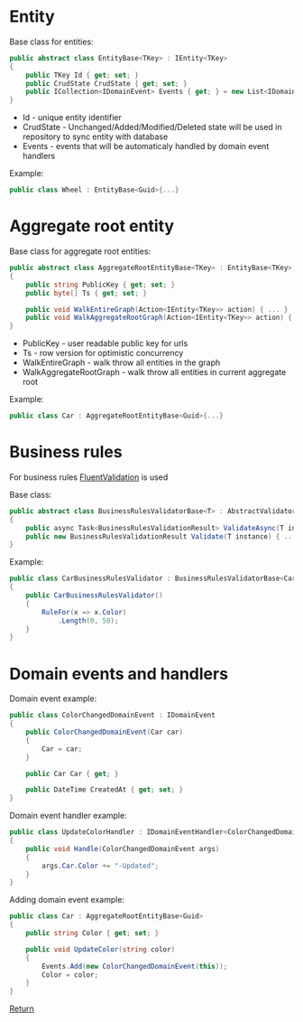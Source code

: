 # Entity

Base class for entities:

```csharp
public abstract class EntityBase<TKey> : IEntity<TKey>
{
    public TKey Id { get; set; }
    public CrudState CrudState { get; set; }
    public ICollection<IDomainEvent> Events { get; } = new List<IDomainEvent>();
}
```
* Id - unique entity identifier
* CrudState - Unchanged/Added/Modified/Deleted state will be used in repository to sync entity with database 
* Events - events that will be automaticaly handled by domain event handlers

Example:
```csharp
public class Wheel : EntityBase<Guid>{...}
```

# Aggregate root entity

Base class for aggregate root entities:

```csharp
public abstract class AggregateRootEntityBase<TKey> : EntityBase<TKey>, IAggregateRootEntity<TKey>
{
    public string PublicKey { get; set; }
    public byte[] Ts { get; set; }

    public void WalkEntireGraph(Action<IEntity<TKey>> action) { ... }
    public void WalkAggregateRootGraph(Action<IEntity<TKey>> action) { ... }
}
```

* PublicKey - user readable public key for urls
* Ts - row version for optimistic concurrency
* WalkEntireGraph - walk throw all entities in the graph
* WalkAggregateRootGraph - walk throw all entities in current aggregate root

Example:
```csharp
public class Car : AggregateRootEntityBase<Guid>{...}
```

# Business rules

For business rules [FluentValidation][1] is used

Base class:

```csharp
public abstract class BusinessRulesValidatorBase<T> : AbstractValidator<T>, IBusinessRulesValidator<T> where T : ICrudState
{
    public async Task<BusinessRulesValidationResult> ValidateAsync(T instance) { ... }
    public new BusinessRulesValidationResult Validate(T instance) { ... }
}
```

Example:
```csharp
public class CarBusinessRulesValidator : BusinessRulesValidatorBase<Car>
{
    public CarBusinessRulesValidator()
    {
        RuleFor(x => x.Color)
            .Length(0, 50);
    }
}
```

# Domain events and handlers

Domain event example:
```csharp
public class ColorChangedDomainEvent : IDomainEvent
{
    public ColorChangedDomainEvent(Car car)
    {
        Car = car;
    }

    public Car Car { get; }

    public DateTime CreatedAt { get; set; }
}
```

Domain event handler example:
```csharp
public class UpdateColorHandler : IDomainEventHandler<ColorChangedDomainEvent>
{
    public void Handle(ColorChangedDomainEvent args)
    {
        args.Car.Color += "-Updated";
    }
}
```

Adding domain event example:
```csharp
public class Car : AggregateRootEntityBase<Guid>
{
    public string Color { get; set; }

    public void UpdateColor(string color)
    {
        Events.Add(new ColorChangedDomainEvent(this));
        Color = color;
    }
}
```

[Return][2]

[1]: https://github.com/JeremySkinner/FluentValidation
[2]: https://github.com/Alexander-Shein/DddCore/blob/net-core/README.md
